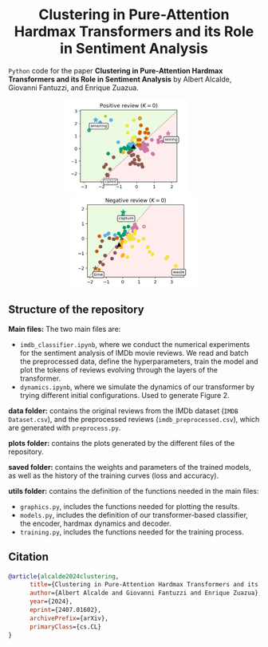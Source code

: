 <!-- Title -->
<h1 align="center">
  Clustering in Pure-Attention Hardmax Transformers and its Role in Sentiment Analysis
</h1>

<p align="center">
  <a href="https://arxiv.org/abs/2407.01602">
  </a>
</p>

`Python` code for the paper 
**Clustering in Pure-Attention Hardmax Transformers and its Role in Sentiment Analysis** by Albert Alcalde, Giovanni Fantuzzi, and Enrique Zuazua. 



<p align="center">
  <img src="plots/pos_rev.gif" alt="animated" width="250"/>&nbsp;&nbsp;&nbsp;&nbsp;&nbsp;&nbsp;&nbsp;
  <img src="plots/neg_rev.gif" alt="animated" width="250"/>
</p>

## Structure of the repository
**Main files:** The two main files are:
* `imdb_classifier.ipynb`, where we conduct the numerical experiments for the sentiment analysis of IMDb movie reviews.
We read and batch the preprocessed data, define the hyperparameters, train the model and plot the tokens of reviews evolving through the layers of the transformer.  
* `dynamics.ipynb`, where we simulate the dynamics of our transformer by trying different initial configurations. Used to generate Figure 2. 

**data folder:** contains the original reviews from the IMDb dataset (`IMDB Dataset.csv`), and the preprocessed reviews (`imdb_preprocessed.csv`), which are generated with `preprocess.py`. 

**plots folder:** contains the plots generated by the different files of the repository.

**saved folder:** contains the weights and parameters of the trained models, as well as the history of the training curves (loss and accuracy).

**utils folder:** contains the definition of the functions needed in the main files:
* `graphics.py`, includes the functions needed for plotting the results.
* `models.py`, includes the definition of our transformer-based classifier, the encoder, hardmax dynamics and decoder.
* `training.py`, includes the functions needed for the training process.

## Citation

```bibtex
@article{alcalde2024clustering,
      title={Clustering in Pure-Attention Hardmax Transformers and its Role in Sentiment Analysis}, 
      author={Albert Alcalde and Giovanni Fantuzzi and Enrique Zuazua},
      year={2024},
      eprint={2407.01602},
      archivePrefix={arXiv},
      primaryClass={cs.CL}
}
```
